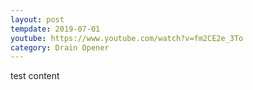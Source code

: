 ```yaml
---
layout: post
tempdate: 2019-07-01
youtube: https://www.youtube.com/watch?v=fm2CE2e_3To
category: Drain Opener
---
```

test content